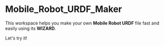 # Mobile_Robot_URDF_Maker
This workspace helps you make your own **Mobile Robot URDF** file fast and easily using its **WIZARD**.

Let's try it!
